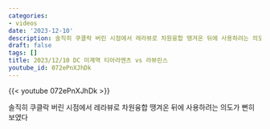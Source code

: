 ```yaml
---
categories:
- videos
date: '2023-12-10'
description: 솔직히 쿠클락 버린 시점에서 레라뷰로 차원융합 땡겨온 뒤에 사용하려는 의도가 뻔히 보였다
draft: false
tags: []
title: 2023/12/10 DC 미계역 티아라멘츠 vs 라뷰린스
youtube_id: 072ePnXJhDk
---
```



{{< youtube 072ePnXJhDk >}}

솔직히 쿠클락 버린 시점에서 레라뷰로 차원융합 땡겨온 뒤에 사용하려는 의도가 뻔히 보였다